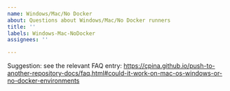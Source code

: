 ```yaml
---
name: Windows/Mac/No Docker
about: Questions about Windows/Mac/No Docker runners
title: ''
labels: Windows-Mac-NoDocker
assignees: ''

---
```


Suggestion: see the relevant FAQ entry: https://cpina.github.io/push-to-another-repository-docs/faq.html#could-it-work-on-mac-os-windows-or-no-docker-environments
